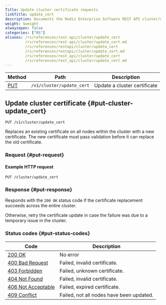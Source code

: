 ```yaml
---
Title: Update cluster certificate requests
linkTitle: update_cert
description: Documents the Redis Enterprise Software REST API cluster/update_cert requests.
weight: $weight
alwaysopen: false
categories: ["RS"]
aliases: /rs/references/rest-api/cluster/update_cert
         /rs/references/rest-api/cluster/update_cert.md
         /rs/references/restapi/cluster/update_cert
         /rs/references/restapi/cluster/update_cert.md
         /rs/references/rest_api/cluster/update_cert
         /rs/references/rest_api/cluster/update_cert.md
---
```


| Method | Path | Description |
|--------|------|-------------|
| [PUT](#put-cluster-update_cert) | `/v1/cluster/update_cert` | Update a cluster certificate |

## Update cluster certificate {#put-cluster-update_cert}

	PUT /v1/cluster/update_cert

Replaces an existing certificate on all nodes within the cluster with a new certificate. The new certificate must pass validation before it can replace the old certificate.

### Request {#put-request} 

#### Example HTTP request

	PUT /cluster/update_cert

### Response {#put-response} 

Responds with the `200 OK` status code if the certificate replacement succeeds across the entire cluster.

Otherwise, retry the certificate update in case the failure was due to a temporary issue in the cluster.

### Status codes {#put-status-codes} 

| Code | Description |
|------|-------------|
| [200 OK](http://www.w3.org/Protocols/rfc2616/rfc2616-sec10.html#sec10.2.1) | No error |
| [400 Bad Request](http://www.w3.org/Protocols/rfc2616/rfc2616-sec10.html#sec10.4.1) | Failed, invalid certificate. |
| [403 Forbidden](http://www.w3.org/Protocols/rfc2616/rfc2616-sec10.html#sec10.4.4) | Failed, unknown certificate. |
| [404 Not Found](http://www.w3.org/Protocols/rfc2616/rfc2616-sec10.html#sec10.4.5) | Failed, invalid certificate. |
| [406 Not Acceptable](http://www.w3.org/Protocols/rfc2616/rfc2616-sec10.html#sec10.4.7) | Failed, expired certificate. |
| [409 Conflict](http://www.w3.org/Protocols/rfc2616/rfc2616-sec10.html#sec10.4.10) | Failed, not all nodes have been updated. |
